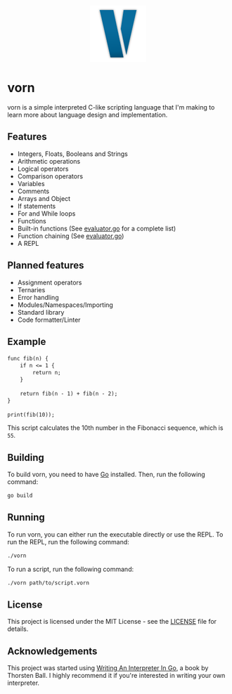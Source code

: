 <p align="center"><img src="./assets/vorn.svg" width="128" height="128"></p>

# vorn

vorn is a simple interpreted C-like scripting language that I'm making to learn more about language design and implementation.

## Features

* Integers, Floats, Booleans and Strings
* Arithmetic operations
* Logical operators
* Comparison operators
* Variables
* Comments
* Arrays and Object
* If statements
* For and While loops
* Functions
* Built-in functions (See [evaluator.go](evaluator/evaluator.go#L54) for a complete list)
* Function chaining (See [evaluator.go](evaluator/evaluator.go#L87))
* A REPL

## Planned features

* Assignment operators
* Ternaries
* Error handling
* Modules/Namespaces/Importing
* Standard library
* Code formatter/Linter

## Example

```vorn
func fib(n) {
    if n <= 1 {
        return n;
    }

    return fib(n - 1) + fib(n - 2);
}

print(fib(10));
```

This script calculates the 10th number in the Fibonacci sequence, which is `55`.

## Building

To build vorn, you need to have [Go](https://golang.org/) installed. Then, run the following command:

```sh
go build
```

## Running

To run vorn, you can either run the executable directly or use the REPL. To run the REPL, run the following command:

```sh
./vorn
```

To run a script, run the following command:

```sh
./vorn path/to/script.vorn
```

## License

This project is licensed under the MIT License - see the [LICENSE](LICENSE) file for details.

## Acknowledgements

This project was started using [Writing An Interpreter In Go](https://interpreterbook.com/), a book by Thorsten Ball. I highly recommend it if you're interested in writing your own interpreter.
